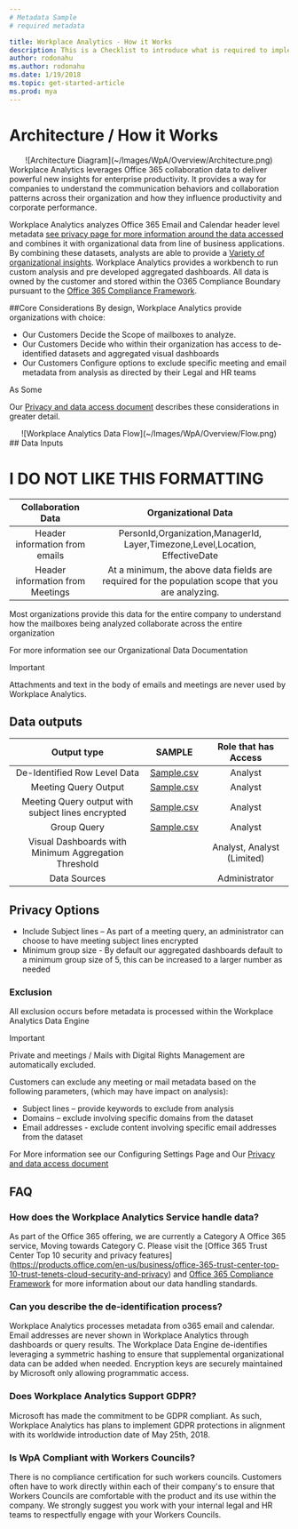 ```yaml
---
# Metadata Sample
# required metadata

title: Workplace Analytics - How it Works
description: This is a Checklist to introduce what is required to implement Workplace Analytics for your Organization
author: rodonahu
ms.author: rodonahu
ms.date: 1/19/2018
ms.topic: get-started-article
ms.prod: mya
---
```


# Architecture / How it Works
<CENTER>
![Architecture Diagram](~/Images/WpA/Overview/Architecture.png) </CENTER>
Workplace Analytics leverages Office 365 collaboration data to deliver powerful new insights for enterprise productivity. It provides a way for companies to understand the communication behaviors and collaboration patterns across their organization and how they influence productivity and corporate performance.

Workplace Analytics analyzes Office 365 Email and Calendar header level metadata [see privacy page for more information around the data accessed](Privacy-And-Data-Access.md) and combines it with organizational data from line of business applications.  By combining these datasets, analysts are able to provide a [Variety of organizational insights](http://insights.office.com). Workplace Analytics provides a workbench to run custom analysis and pre developed aggregated dashboards.  All data is owned by the customer and stored within the O365 Compliance Boundary pursuant to the [Office 365 Compliance Framework](http://go.microsoft.com/fwlink/p/?LinkId=615657).

##Core Considerations
By design, Workplace Analytics provide organizations with choice:
*	Our Customers Decide the Scope of mailboxes to analyze.
* Our Customers Decide who within their organization has access to de-identified datasets and aggregated visual dashboards
* Our Customers Configure options to exclude specific meeting and email metadata from analysis as directed by their Legal and HR teams

As Some

Our [Privacy and data access document](Privacy-And-Data-Access.md) describes these considerations in greater detail.



<CENTER>
![Workplace Analytics Data Flow](~/Images/WpA/Overview/Flow.png)
</CENTER>
## Data Inputs

# I DO NOT LIKE THIS FORMATTING
**Collaboration Data**|**Organizational Data**
:-----:|:-----:
Header information from emails|PersonId,Organization,ManagerId, Layer,Timezone,Level,Location, EffectiveDate|
Header information from Meetings|At a minimum, the above data fields are required for the population scope that you are analyzing.

Most organizations provide this data for the entire company to understand how the mailboxes being analyzed collaborate across the entire organization

For more information see our Organizational Data Documentation

>[!Important]
>Attachments and text in the body of emails and meetings are never used by Workplace Analytics.

## Data outputs

**Output type**|**SAMPLE**|**Role that has Access**
:-----:|:-----:|:-----:
De-Identified Row Level Data|[Sample.csv](~/ExamplePersonQuery.csv)|Analyst
Meeting Query Output|[Sample.csv](~/ExampleMeetingQuery.csv)|Analyst
Meeting Query output with subject lines encrypted|[Sample.csv](~/ExampleMeetingHASHQuery.csv) |Analyst
Group Query|[Sample.csv](~/ExampleGroupQuery.csv) |Analyst
Visual Dashboards with Minimum Aggregation Threshold ||Analyst, Analyst (Limited)
Data Sources | | Administrator
## Privacy Options
* Include Subject lines – As part of a meeting query, an administrator can choose to have meeting subject lines encrypted
* Minimum group size - By default our aggregated dashboards default to a minimum group size of 5, this can be increased to a larger number as needed

### Exclusion
All exclusion occurs before metadata is processed within the Workplace Analytics Data Engine
>[!Important]
>Private and meetings / Mails with Digital Rights Management are automatically excluded.

Customers can exclude any meeting or mail metadata based on the following parameters, (which may have impact on analysis):
* Subject lines – provide keywords to exclude from analysis
* Domains – exclude involving specific domains from the dataset
* Email addresses - exclude content involving specific email addresses from the dataset

For More information see our Configuring Settings Page and Our [Privacy and data access document](Privacy-And-Data-Access.md)

## FAQ

### How does the Workplace Analytics Service handle data?
As part of the Office 365 offering, we are currently a Category A Office 365 service, Moving towards Category C. Please visit the [Office 365 Trust Center Top 10 security and privacy features] (https://products.office.com/en-us/business/office-365-trust-center-top-10-trust-tenets-cloud-security-and-privacy) and [Office 365 Compliance Framework](http://go.microsoft.com/fwlink/p/?LinkId=615657) for more information about our data handling standards.

### Can you describe the de-identification process?
Workplace Analytics processes metadata from o365 email and calendar. Email addresses are never shown in Workplace Analytics through dashboards or query results. The Workplace Data Engine de-identifies leveraging a symmetric hashing to ensure that supplemental organizational data can be added when needed. Encryption keys are securely maintained by Microsoft only allowing programmatic access.

### Does Workplace Analytics Support GDPR?
Microsoft has made the commitment to be GDPR compliant. As such, Workplace Analytics has plans to implement GDPR protections in alignment with its worldwide introduction date of May 25th, 2018.

### Is WpA Compliant with Workers Councils?
There is no compliance certification for such workers councils.  Customers often have to work directly within each of their company's to ensure that Workers Councils are comfortable with the product and its use within the company.  We strongly suggest you work with your internal legal and HR teams to respectfully engage with your Workers Councils.
